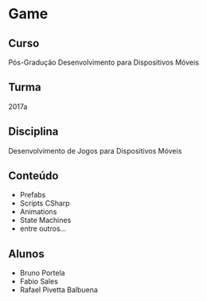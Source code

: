 # Game
## Curso
Pós-Gradução Desenvolvimento para Dispositivos Móveis
## Turma
2017a
## Disciplina
Desenvolvimento de Jogos para Dispositivos Móveis
## Conteúdo
- Prefabs
- Scripts CSharp
- Animations
- State Machines
- entre outros...
## Alunos
- Bruno Portela
- Fabio Sales
- Rafael Pivetta Balbuena

